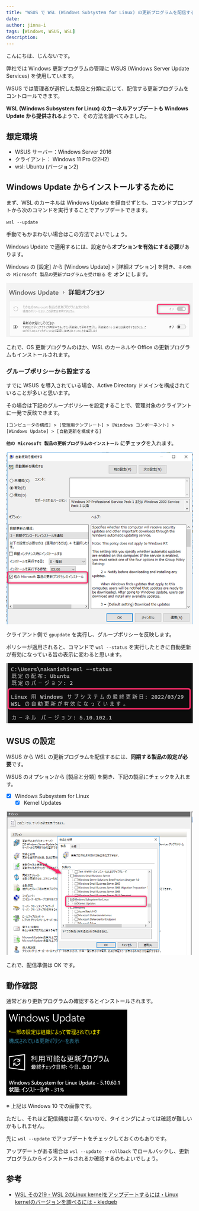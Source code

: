 ```yaml
---
title: "WSUS で WSL (Windows Subsystem for Linux) の更新プログラムを配信するには"
date: 
author: jinna-i
tags: [Windows, WSUS, WSL]
description: 
---
```


こんにちは、じんないです。

弊社では Windows 更新プログラムの管理に WSUS (Windows Server Update Services) を使用しています。

WSUS では管理者が選択した製品と分類に応じて、配信する更新プログラムをコントロールできます。

**WSL (Windows Subsystem for Linux) のカーネルアップデートも Windows Update から提供される**ようで、その方法を調べてみました。

## 想定環境

- WSUS サーバー：Windows Server 2016
- クライアント： Windows 11 Pro (22H2)
- wsl: Ubuntu (バージョン2)

## Windows Update からインストールするために

まず、WSL のカーネルは Windows Update を経由せずとも、コマンドプロンプトから次のコマンドを実行することでアップデートできます。

`wsl --update`

手動でもかまわない場合はこの方法でよいでしょう。

Windows Update で適用するには、設定から**オプションを有効にする必要**があります。

Windows の [設定] から [Windows Update] > [詳細オプション] を開き、`その他の Microsoft 製品の更新プログラムを受け取る` を **オン** にします。

![](images/001.png)

これで、OS 更新プログラムのほか、WSL のカーネルや Office の更新プログラムもインストールされます。

### グループポリシーから設定する

すでに WSUS を導入されている場合、Active Directory ドメインを構成されていることが多いと思います。

その場合は下記のグループポリシーを設定することで、管理対象のクライアントに一発で反映できます。

`[コンピュータの構成] > [管理用テンプレート] > [Windows コンポーネント] > [Windows Update] > [自動更新を構成する]` 

**`他の Microsoft 製品の更新プログラムのインストール` にチェック**を入れます。

![](images/002.png)

クライアント側で `gpupdate` を実行し、グループポリシーを反映します。

ポリシーが適用されると、コマンドで `wsl --status` を実行したときに自動更新が有効になっている旨の表示に変わると思います。

![](images/004.png)

## WSUS の設定

WSUS から WSL の更新プログラムを配信するには、**同期する製品の設定が必要**です。

WSUS のオプションから [製品と分類] を開き、下記の製品にチェックを入れます。

- [x] Windows Subsystem for Linux
    - [x] Kernel Updates

![](images/003.png)

これで、配信準備は OK です。

## 動作確認

通常どおり更新プログラムの確認するとインストールされます。

![](images/005.png)

※ 上記は Windows 10 での画像です。

ただし、それほど配信頻度は高くないので、タイミングによっては確認が難しいかもしれません。

先に `wsl --update` でアップデートをチェックしておくのもありです。

アップデートがある場合は `wsl --update --rollback` でロールバックし、更新プログラムからインストールされるか確認するのもよいでしょう。

## 参考

- [WSL その219 - WSL 2のLinux kernelをアップデートするには・Linux kernelのバージョンを調べるには - kledgeb](https://kledgeb.blogspot.com/2021/04/wsl-219-wsl-2linux-kernellinux-kernel.html)

